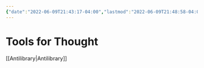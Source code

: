```yaml
---
{"date":"2022-06-09T21:43:17-04:00","lastmod":"2022-06-09T21:48:58-04:00","dg-publish":true,"dg-permalink":"toolsforthought","permalink":"/toolsforthought/","dgHomeLink":true,"dgPassFrontmatter":true}
---
```


# Tools for Thought
[[Antilibrary|Antilibrary]]
